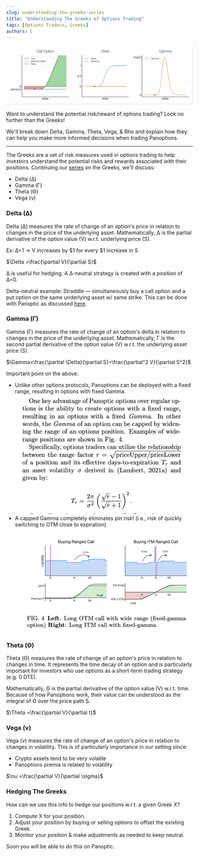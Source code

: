 ```yaml
---
slug: understanding-the-greeks-series
title: "Understanding The Greeks of Options Trading"
tags: [Options Traders, Greeks]
authors: C
---
```

![img-1](./img-1.gif)

Want to understand the potential risk/reward of options trading? Look no further than the Greeks!

We'll break down Delta, Gamma, Theta, Vega, & Rho and explain how they can help you make more informed decisions when trading Panoptions.

<!--truncate-->

---

The Greeks are a set of risk measures used in options trading to help investors understand the potential risks and rewards associated with their positions. Continuing our [series](https://panoptic.xyz/research/greeks-series-beta)  on the Greeks, we'll discuss:
-   Delta (Δ)
-   Gamma (Γ)
-   Theta (Θ)
-   Vega (ν)

### Delta (Δ)
Delta (Δ) measures the rate of change of an option's price in relation to changes in the price of the underlying asset. Mathematically, Δ is the partial derivative of the option value (V) w.r.t. underlying price (S).

Ex: Δ=1 → V increases by $1 for every $1 increase in S

$\Delta =\frac{\partial V}{\partial S}$

Δ is useful for hedging. A Δ-neutral strategy is created with a position of Δ=0.

Delta-neutral example: Straddle — simultaneously buy a call option and a put option on the same underlying asset w/ same strike. This can be done with Panoptic as discussed [here](http://localhost:3000/research/essential-options-strategies-to-know#3-straddle-%EF%B8%8F).

### Gamma (Γ)
Gamma (Γ) measures the rate of change of an option's delta in relation to changes in the price of the underlying asset. Mathematically, Γ is the second partial derivative of the option value (V) w.r.t. the underlying asset price (S).

$\Gamma=\frac{\partial \Delta}{\partial S}=\frac{\partial^2 V}{\partial S^2}$

Important point on the above:
-   Unlike other options protocols, Panoptions can be deployed with a fixed range, resulting in options with fixed Gamma.
![img-2](./img-2.png)
-   A capped Gamma completely eliminates pin risk! (i.e., risk of quickly switching to OTM close to expiration)
![img-3](./img-3.png)
    
### Theta (Θ)
Theta (Θ) measures the rate of change of an option's price in relation to changes in time. It represents the time decay of an option and is particularly important for investors who use options as a short-term trading strategy (e.g. 0 DTE).

Mathematically, Θ is the partial derivative of the option value (V) w.r.t. time. Because of how Panoptions work, their value can be understood as the integral of Θ over the price path S.

$\Theta =\frac{\partial V}{\partial t}$

### Vega (ν)
Vega (ν) measures the rate of change of an option's price in relation to changes in volatility. This is of particularly importance in our setting since:
-   Crypto assets tend to be very volatile
-   Panoptions premia is related to volatility

$\nu =\frac{\partial V}{\partial \sigma}$
    
### Hedging The Greeks
How can we use this info to hedge our positions w.r.t. a given Greek X?

1.  Compute X for your position.
2.  Adjust your position by buying or selling options to offset the existing Greek.
3.  Monitor your position & make adjustments as needed to keep neutral.
    
Soon you will be able to do this on Panoptic.
